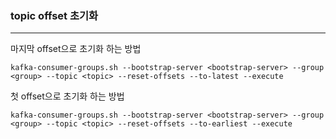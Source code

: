 ### topic offset 초기화

<hr>

마지막 offset으로 초기화 하는 방법

```
kafka-consumer-groups.sh --bootstrap-server <bootstrap-server> --group <group> --topic <topic> --reset-offsets --to-latest --execute
```



첫 offset으로 초기화 하는 방법

```
kafka-consumer-groups.sh --bootstrap-server <bootstrap-server> --group <group> --topic <topic> --reset-offsets --to-earliest --execute
```